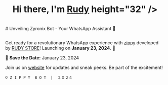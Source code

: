 <h1 align="center">Hi there, I'm <a href="https://www.blackcater.win/" target="_blank">Rudy</a> <i class="fa-solid fa-badge-check"></i> height="32" /></h1>
</br>
# Unveiling Zyronix Bot - Your WhatsApp Assistant 🤖

<p align="center">
<img src=""/>
</p>

Get ready for a revolutionary WhatsApp experience with [zippy](rudytl.site) developed by [RUDY STORE](rudytl.site)! Launching on **January 23, 2024**. 🎉


📅 **Save the Date:** January 23, 2024

Join us on [website](https://rudytl.site) for updates and sneak peeks. Be part of the excitement!

`© Z I P P Y  B O T  |  ２０２４`
